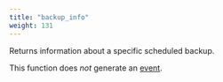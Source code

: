 ```yaml
---
title: "backup_info"
weight: 131
---
```



Returns information about a specific scheduled backup.

This function does *not* generate an [event](../../overview/events).